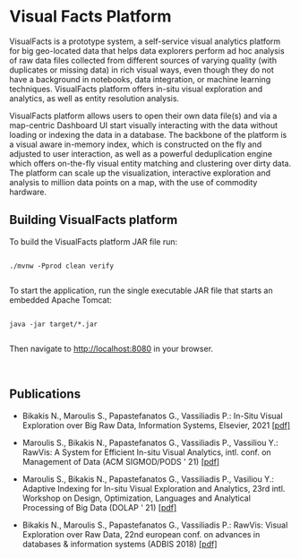 # Visual Facts Platform

VisualFacts is a prototype system, a self-service visual analytics platform for big geo-located data that helps data explorers perform ad hoc analysis of raw data files collected from different sources of varying quality (with duplicates or missing data) in rich visual ways, even though they do not have a background in notebooks, data integration, or machine learning techniques. VisualFacts platform offers in-situ visual exploration and analytics, as well as entity resolution analysis.

VisualFacts platform allows users to open their own data file(s) and via a map-centric Dashboard UI start visually interacting with the data without loading or indexing the data in a database. The backbone of the platform is a visual aware in-memory index, which is constructed on the fly and adjusted to user interaction, as well as a powerful deduplication engine which offers on-the-fly visual entity matching and clustering over dirty data. The platform can scale up the visualization, interactive exploration and analysis to million data points on a map, with the use of commodity hardware.

## Building VisualFacts platform

To build the VisualFacts platform JAR file run:

```

./mvnw -Pprod clean verify


```

To start the application, run the single executable JAR file that starts an embedded Apache Tomcat:

```

java -jar target/*.jar


```

Then navigate to [http://localhost:8080](http://localhost:8080) in your browser.

</br>

## Publications

- Bikakis N., Maroulis S., Papastefanatos G., Vassiliadis P.: In-Situ Visual Exploration over Big Raw Data, Information
  Systems, Elsevier,
  2021 [[pdf]](https://www.nbikakis.com/papers/in_situ_big_data_visual_analytics_indexing_IS_2020.pdf)

- Maroulis S., Bikakis N., Papastefanatos G., Vassiliadis P., Vassiliou Y.: RawVis: A System for Efficient In-situ
  Visual Analytics, intl. conf. on Management of Data (ACM SIGMOD/PODS ' 21) [[pdf]](https://www.nbikakis.com/papers/RawVis_A_System_for_Efficient_In-situ_Visual_Analytics_SIGMOD2021.pdf)

- Maroulis S., Bikakis N., Papastefanatos G., Vassiliadis P., Vasiliou Y.: Adaptive Indexing for In-situ Visual
  Exploration and Analytics, 23rd intl. Workshop on Design, Optimization, Languages and Analytical Processing of Big
  Data (DOLAP ' 21) [[pdf]](https://www.nbikakis.com/papers/RawVis_Adaptive_Indexing_for_In-situ_Visual_Exploration_and_Analytics_DOLAP2021.pdf)

- Bikakis N., Maroulis S., Papastefanatos G., Vassiliadis P.: RawVis: Visual Exploration over Raw Data, 22nd european
  conf. on advances in databases & information systems (ADBIS 2018) [[pdf]](http://www.nbikakis.com/papers/RawVis.Visual.Exploration.over.Big.Raw.Data.pdf)
